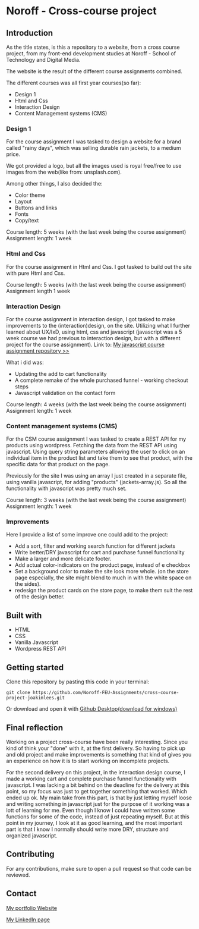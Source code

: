 # Noroff - Cross-course project

## Introduction

As the title states, is this a repository to a website, from a cross course project, from my front-end development studies at Noroff - School of Technology and Digital Media.

The website is the result of the different course assignments combined.

The different courses was all first year courses(so far):

- Design 1
- Html and Css
- Interaction Design
- Content Management systems (CMS)

### Design 1

For the course assignment I was tasked to design a website for a brand called "rainy days", which was selling durable rain jackets, to a medium price.

We got provided a logo, but all the images used is royal free/free to use images from the web(like from: unsplash.com).

Among other things, I also decided the:

- Color theme
- Layout
- Buttons and links
- Fonts
- Copy/text

Course length: 5 weeks (with the last week being the course assignment)
Assignment length: 1 week

### Html and Css

For the course assignment in Html and Css. I got tasked to build out the site with pure Html and Css.

Course length: 5 weeks (with the last week being the course assignment)
Assignment length 1 week

### Interaction Design

For the course assignment in interaction design, I got tasked to make improvements to the (interaction)design, on the site. Utilizing what I further learned about UX/IxD, using html, css and javascript (javascript was a 5 week course we had previous to interaction design, but with a different project for the course assignment).
Link to: [My javascript course assignment repository >>](https://github.com/joakimlees/joakim-lee-sletten-js1-ca)

What i did was:

- Updating the add to cart functionality
- A complete remake of the whole purchased funnel - working checkout steps
- Javascript validation on the contact form

Course length: 4 weeks (with the last week being the course assignment)
Assignment length: 1 week

### Content management systems (CMS)

For the CSM course assignment I was tasked to create a REST API for my products using wordpress. Fetching the data from the REST API using javascript. Using query string parameters allowing the user to click on an individual item in the product list and take them to see that product, with the specific data for that product on the page.

Previously for the site I was using an array I just created in a separate file, using vanilla javascript, for adding "products" (jackets-array.js).
So all the functionality with javascript was pretty much set.

Course length: 3 weeks (with the last week being the course assignment)
Assignment length: 1 week

### Improvements

Here I provide a list of some improve one could add to the project:

- Add a sort, filter and working search function for different jackets
- Write better/DRY javascript for cart and purchase funnel functionality
- Make a larger and more delicate footer.
- Add actual color-indicators on the product page, instead of e checkbox
- Set a background color to make the site look more whole. (on the store page especially, the site might blend to much in with the white space on the sides).
- redesign the product cards on the store page, to make them suit the rest of the design better.

## Built with

- HTML
- CSS
- Vanilla Javascript
- Wordpress REST API

## Getting started

Clone this repository by pasting this code in your terminal:

```
git clone https://github.com/Noroff-FEU-Assignments/cross-course-project-joakimlees.git
```

Or download and open it with [Github Desktop(download for windows)](https://central.github.com/deployments/desktop/desktop/latest/win32)

## Final reflection

Working on a project cross-course have been really interesting. Since you kind of think your "done" with it, at the first delivery. So having to pick up and old project and make improvements is something that kind of gives you an experience on how it is to start working on incomplete projects.

For the second delivery on this project, in the interaction design course, I made a working cart and complete purchase funnel functionality with javascript. I was lacking a bit behind on the deadline for the delivery at this point, so my focus was just to get together something that worked. Which ended up ok. My main take from this part, is that by just letting myself loose and writing something in javascript just for the purpose of it working was a lott of learning for me. Even though I know I could have written some functions for some of the code, instead of just repeating myself. But at this point in my journey, I look at it as good learning, and the most important part is that I know I normally should write more DRY, structure and organized javascript.

## Contributing

For any contributions, make sure to open a pull request so that code can be reviewed.

## Contact

[My portfolio Website]()

[My LinkedIn page](https://www.linkedin.com/in/joakim-lee-sletten-14381621a/)
